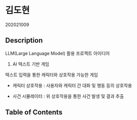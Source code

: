 # 김도현

202021009

## Description

LLM(Large Language Model) 활용 프로젝트 아이디어

1. AI 텍스트 기반 게임

 텍스트 입력을 통한 캐릭터와 상호작용 가능한 게임

 - 캐릭터 상호작용 : 사용자와 캐릭터 간 대화 및 행동 등의 상호작용

 - 사건 시뮬레이터 : 위 상호작용을 통한 사건 발생 및 결과 추출

## Table of Contents
```{tableofcontents}

```
